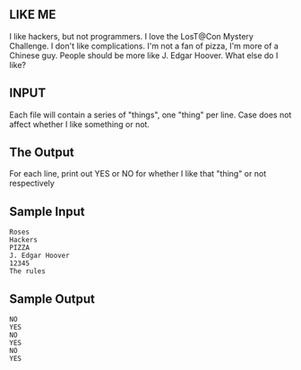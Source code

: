 <!-- RATING: EASY -->
<!-- NAME: LIKE ME -->
## LIKE ME

I like hackers, but not programmers.
I love the LosT@Con Mystery Challenge.
I don't like complications.
I'm not a fan of pizza, I'm more of a Chinese guy.
People should be more like J. Edgar Hoover. 
What else do I like?

## INPUT
Each file will contain a series of "things", one "thing" per line. Case does not affect whether I like something or not.

## The Output
For each line, print out YES or NO for whether I like that "thing" or not respectively

## Sample Input
	Roses
	Hackers
	PIZZA
	J. Edgar Hoover
	12345
	The rules

## Sample Output
	NO
	YES
	NO
	YES
	NO
	YES
